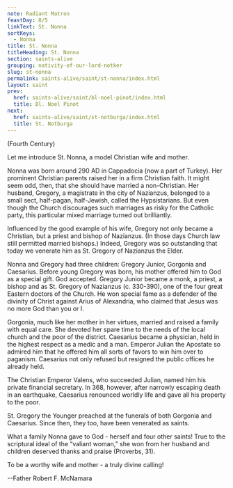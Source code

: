 ```yaml
---
note: Radiant Matron
feastDay: 8/5
linkText: St. Nonna
sortKeys:
  - Nonna
title: St. Nonna
titleHeading: St. Nonna
section: saints-alive
grouping: nativity-of-our-lord-notker
slug: st-nonna
permalink: saints-alive/saint/st-nonna/index.html
layout: saint
prev:
  href: saints-alive/saint/bl-noel-pinot/index.html
  title: Bl. Noel Pinot
next:
  href: saints-alive/saint/st-notburga/index.html
  title: St. Notburga
---
```

(Fourth Century)

Let me introduce St. Nonna, a model Christian wife and mother.

Nonna was born around 290 AD in Cappadocia (now a part of Turkey). Her prominent Christian parents raised her in a firm Christian faith. It might seem odd, then, that she should have married a non-Christian. Her husband, Gregory, a magistrate in the city of Nazianzus, belonged to a small sect, half-pagan, half-Jewish, called the Hypsistarians. But even though the Church discourages such marriages as risky for the Catholic party, this particular mixed marriage turned out brilliantly.

Influenced by the good example of his wife, Gregory not only became a Christian, but a priest and bishop of Nazianzus. (In those days Church law still permitted married bishops.) Indeed, Gregory was so outstanding that today we venerate him as St. Gregory of Nazianzus the Elder.

Nonna and Gregory had three children: Gregory Junior, Gorgonia and Caesarius. Before young Gregory was born, his mother offered him to God as a special gift. God accepted. Gregory Junior became a monk, a priest, a bishop and as St. Gregory of Nazianzus (c. 330-390), one of the four great Eastern doctors of the Church. He won special fame as a defender of the divinity of Christ against Arius of Alexandria, who claimed that Jesus was no more God than you or I.

Gorgonia, much like her mother in her virtues, married and raised a family with equal care. She devoted her spare time to the needs of the local church and the poor of the district. Caesarius became a physician, held in the highest respect as a medic and a man. Emperor Julian the Apostate so admired him that he offered him all sorts of favors to win him over to paganism. Caesarius not only refused but resigned the public offices he already held.

The Christian Emperor Valens, who succeeded Julian, named him his private financial secretary. In 368, however, after narrowly escaping death in an earthquake, Caesarius renounced worldly life and gave all his property to the poor.

St. Gregory the Younger preached at the funerals of both Gorgonia and Caesarius. Since then, they too, have been venerated as saints.

What a family Nonna gave to God - herself and four other saints! True to the scriptural ideal of the “valiant woman,” she won from her husband and children deserved thanks and praise (Proverbs, 31).

To be a worthy wife and mother - a truly divine calling!

\--Father Robert F. McNamara